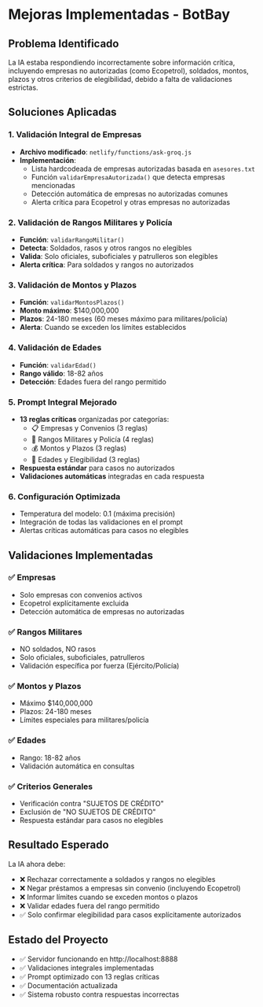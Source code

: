 # Mejoras Implementadas - BotBay

## Problema Identificado
La IA estaba respondiendo incorrectamente sobre información crítica, incluyendo empresas no autorizadas (como Ecopetrol), soldados, montos, plazos y otros criterios de elegibilidad, debido a falta de validaciones estrictas.

## Soluciones Aplicadas

### 1. Validación Integral de Empresas
- **Archivo modificado**: `netlify/functions/ask-groq.js`
- **Implementación**: 
  - Lista hardcodeada de empresas autorizadas basada en `asesores.txt`
  - Función `validarEmpresaAutorizada()` que detecta empresas mencionadas
  - Detección automática de empresas no autorizadas comunes
  - Alerta crítica para Ecopetrol y otras empresas no autorizadas

### 2. Validación de Rangos Militares y Policía
- **Función**: `validarRangoMilitar()`
- **Detecta**: Soldados, rasos y otros rangos no elegibles
- **Valida**: Solo oficiales, suboficiales y patrulleros son elegibles
- **Alerta crítica**: Para soldados y rangos no autorizados

### 3. Validación de Montos y Plazos
- **Función**: `validarMontosPlazos()`
- **Monto máximo**: $140,000,000
- **Plazos**: 24-180 meses (60 meses máximo para militares/policía)
- **Alerta**: Cuando se exceden los límites establecidos

### 4. Validación de Edades
- **Función**: `validarEdad()`
- **Rango válido**: 18-82 años
- **Detección**: Edades fuera del rango permitido

### 5. Prompt Integral Mejorado
- **13 reglas críticas** organizadas por categorías:
  - 📋 Empresas y Convenios (3 reglas)
  - 👥 Rangos Militares y Policía (4 reglas)
  - 💰 Montos y Plazos (3 reglas)
  - 👤 Edades y Elegibilidad (3 reglas)
- **Respuesta estándar** para casos no autorizados
- **Validaciones automáticas** integradas en cada respuesta

### 6. Configuración Optimizada
- Temperatura del modelo: 0.1 (máxima precisión)
- Integración de todas las validaciones en el prompt
- Alertas críticas automáticas para casos no elegibles

## Validaciones Implementadas

### ✅ Empresas
- Solo empresas con convenios activos
- Ecopetrol explícitamente excluida
- Detección automática de empresas no autorizadas

### ✅ Rangos Militares
- NO soldados, NO rasos
- Solo oficiales, suboficiales, patrulleros
- Validación específica por fuerza (Ejército/Policía)

### ✅ Montos y Plazos
- Máximo $140,000,000
- Plazos: 24-180 meses
- Límites especiales para militares/policía

### ✅ Edades
- Rango: 18-82 años
- Validación automática en consultas

### ✅ Criterios Generales
- Verificación contra "SUJETOS DE CRÉDITO"
- Exclusión de "NO SUJETOS DE CRÉDITO"
- Respuesta estándar para casos no elegibles

## Resultado Esperado
La IA ahora debe:
- ❌ Rechazar correctamente a soldados y rangos no elegibles
- ❌ Negar préstamos a empresas sin convenio (incluyendo Ecopetrol)
- ❌ Informar límites cuando se exceden montos o plazos
- ❌ Validar edades fuera del rango permitido
- ✅ Solo confirmar elegibilidad para casos explícitamente autorizados

## Estado del Proyecto
- ✅ Servidor funcionando en http://localhost:8888
- ✅ Validaciones integrales implementadas
- ✅ Prompt optimizado con 13 reglas críticas
- ✅ Documentación actualizada
- ✅ Sistema robusto contra respuestas incorrectas